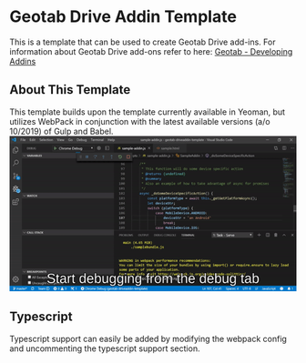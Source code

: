 # Geotab Drive Addin Template
This is a template that can be used to create Geotab Drive add-ins.  For information about Geotab Drive add-ons refer to here:
[Geotab - Developing Addins](https://geotab.github.io/sdk/software/guides/developing-addins/)

## About This Template
This template builds upon the template currently available in Yeoman, but utilizes WebPack in conjunction with the latest available versions (a/o 10/2019) of Gulp and Babel.
![](docs/images/vscode_demo.gif)


## Typescript

Typescript support can easily be added by modifying the webpack config and uncommenting the typescript support section.
